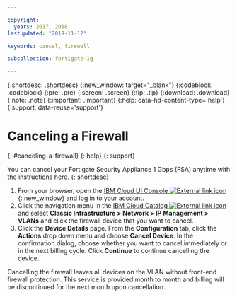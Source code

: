 ```yaml
---

copyright:
  years: 2017, 2018
lastupdated: "2019-11-12"

keywords: cancel, firewall

subcollection: fortigate-1g

---
```


{:shortdesc: .shortdesc}
{:new_window: target="_blank"}
{:codeblock: .codeblock}
{:pre: .pre}
{:screen: .screen}
{:tip: .tip}
{:download: .download}
{:note: .note}
{:important: .important}
{:help: data-hd-content-type='help'}
{:support: data-reuse='support'}

# Canceling a Firewall
{: #canceling-a-firewall}
{: help}
{: support}

You can cancel your Fortigate Security Appliance 1 Gbps (FSA) anytime with the instructions here.
{: shortdesc}

1. From your browser, open the [IBM Cloud UI Console ![External link icon](../../icons/launch-glyph.svg "External link icon")](https://cloud.ibm.com/classic/security/firewalls/multivlan/provision){: new_window} and log in to your account.
2. Click the navigation menu in the [IBM Cloud Catalog ![External link icon](../../icons/launch-glyph.svg "External link icon")](https://cloud.ibm.com) and select **Classic Infrastructure > Network > IP Management > VLANs** and click the firewall device that you want to cancel.
3. Click the **Device Details** page. From the **Configuration** tab, click the **Actions** drop down menu and choose **Cancel Device**. In the confirmation dialog, choose whether you want to cancel immediately or in the next billing cycle. Click **Continue** to continue cancelling the device.

Cancelling the firewall leaves all devices on the VLAN without front-end firewall protection. This service is provided month to month and billing will be discontinued for the next month upon cancellation.
